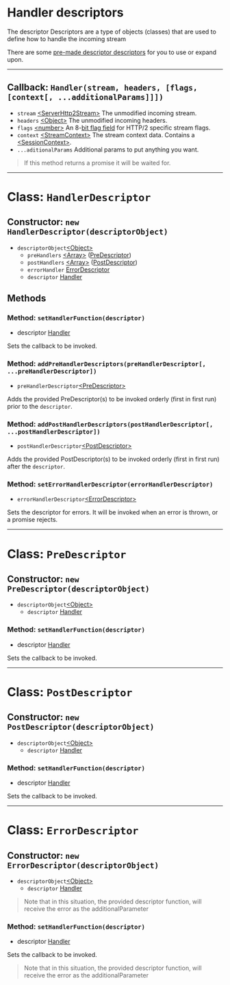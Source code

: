 # Handler descriptors

The descriptor Descriptors are a type of objects (classes) that are used to define how to handle the incoming stream

There are some [pre-made descriptor descriptors](premade-descriptor-descriptors.md) for you to use or expand upon.

---

## Callback: `Handler(stream, headers, [flags, [context[, ...additionalParams]]])`

- `stream` [\<ServerHttp2Stream\>](https://nodejs.org/dist/latest-v15.x/docs/api/http2.html#http2_class_serverhttp2stream)
  The unmodified incoming stream.
- `headers` [\<Object\>](https://developer.mozilla.org/en-US/docs/Web/JavaScript/Reference/Global_Objects/Object)
  The unmodified incoming headers.
- `flags` [\<number\>](https://developer.mozilla.org/en-US/docs/Web/JavaScript/Reference/Global_Objects/number)
  An 8-[bit flag field](https://en.wikipedia.org/wiki/Bit_field) for HTTP/2 specific stream flags.
- `context` [\<StreamContext\>](context.md#class-streamcontext)
  The stream context data. Contains a [\<SessionContext\>](context.md#class-sessioncontext).
- `...aditionalParams` Additional params to put anything you want.

> If this method returns a promise it will be waited for.

---

# Class: `HandlerDescriptor`

## Constructor: `new HandlerDescriptor(descriptorObject)`

- `descriptorObject`[\<Object\>](https://developer.mozilla.org/en-US/docs/Web/JavaScript/Reference/Global_Objects/Object)
  - `preHandlers` [\<Array\>](https://developer.mozilla.org/en-US/docs/Web/JavaScript/Reference/Global_Objects/Array) ([PreDescriptor](#class-prehandlerdescriptor))
  - `postHandlers` [\<Array\>](https://developer.mozilla.org/en-US/docs/Web/JavaScript/Reference/Global_Objects/Array) ([PostDescriptor](#class-posthandlerdescriptor))
  - `errorHandler` [ErrorDescriptor](#class-errorhandlerdescriptor)
  - `descriptor` [Handler](#callback-handlerfunctionstream-headers-flags-context-additionalparams)

## Methods

### Method: `setHandlerFunction(descriptor)`

- descriptor [Handler](#callback-handlerfunctionstream-headers-flags-context-additionalparams)

Sets the callback to be invoked.

### Method: `addPreHandlerDescriptors(preHandlerDescriptor[, ...preHandlerDescriptor])`

- `preHandlerDescriptor`[\<PreDescriptor\>](#class-prehandlerdescriptor)

Adds the provided PreDescriptor(s) to be invoked orderly (first in first run) prior to the `descriptor`.

### Method: `addPostHandlerDescriptors(postHandlerDescriptor[, ...postHandlerDescriptor])`

- `postHandlerDescriptor`[\<PostDescriptor\>](#class-posthandlerdescriptor)

Adds the provided PostDescriptor(s) to be invoked orderly (first in first run) after the `descriptor`.

### Method: `setErrorHandlerDescriptor(errorHandlerDescriptor)`

- `errorHandlerDescriptor`[\<ErrorDescriptor\>](#class-errorhandlerdescriptor)

Sets the descriptor for errors. It will be invoked when an error is thrown, or a promise rejects.

---

# Class: `PreDescriptor`

## Constructor: `new PreDescriptor(descriptorObject)`

- `descriptorObject`[\<Object\>](https://developer.mozilla.org/en-US/docs/Web/JavaScript/Reference/Global_Objects/Object)
  - `descriptor` [Handler](#callback-handlerfunctionstream-headers-flags-context-additionalparams)

### Method: `setHandlerFunction(descriptor)`

- descriptor [Handler](#callback-handlerfunctionstream-headers-flags-context-additionalparams)

Sets the callback to be invoked.

---

# Class: `PostDescriptor`

## Constructor: `new PostDescriptor(descriptorObject)`

- `descriptorObject`[\<Object\>](https://developer.mozilla.org/en-US/docs/Web/JavaScript/Reference/Global_Objects/Object)
  - `descriptor` [Handler](#callback-handlerfunctionstream-headers-flags-context-additionalparams)

### Method: `setHandlerFunction(descriptor)`

- descriptor [Handler](#callback-handlerfunctionstream-headers-flags-context-additionalparams)

Sets the callback to be invoked.

---

# Class: `ErrorDescriptor`

## Constructor: `new ErrorDescriptor(descriptorObject)`

- `descriptorObject`[\<Object\>](https://developer.mozilla.org/en-US/docs/Web/JavaScript/Reference/Global_Objects/Object)
  - `descriptor` [Handler](#callback-handlerfunctionstream-headers-flags-context-additionalparams)

> Note that in this situation, the provided descriptor function, will receive the error as the additionalParameter

### Method: `setHandlerFunction(descriptor)`

- descriptor [Handler](#callback-handlerfunctionstream-headers-flags-context-additionalparams)

Sets the callback to be invoked.
> Note that in this situation, the provided descriptor function, will receive the error as the additionalParameter
